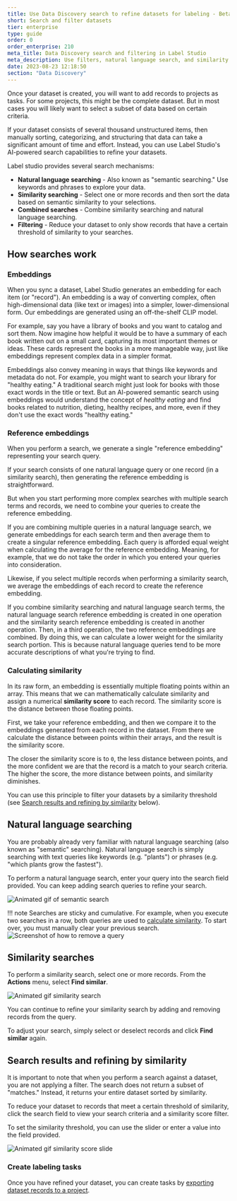 ```yaml
---
title: Use Data Discovery search to refine datasets for labeling - Beta 🧪
short: Search and filter datasets
tier: enterprise
type: guide
order: 0
order_enterprise: 210
meta_title: Data Discovery search and filtering in Label Studio 
meta_description: Use filters, natural language search, and similarity search to refine your datasets. 
date: 2023-08-23 12:18:50
section: "Data Discovery"
---
```


Once your dataset is created, you will want to add records to projects as tasks. For some projects, this might be the complete dataset. But in most cases you will likely want to select a subset of data based on certain criteria. 

If your dataset consists of several thousand unstructured items, then manually sorting, categorizing, and structuring that data can take a significant amount of time and effort. Instead, you can use Label Studio's AI-powered search capabilities to refine your datasets. 

Label studio provides several search mechanisms:

* **Natural language searching** - Also known as "semantic searching." Use keywords and phrases to explore your data. 
* **Similarity searching** - Select one or more records and then sort the data based on semantic similarity to your selections. 
* **Combined searches** - Combine similarity searching and natural language searching. 
* **Filtering** - Reduce your dataset to only show records that have a certain threshold of similarity to your searches.

## How searches work

### Embeddings 

When you sync a dataset, Label Studio generates an embedding for each item (or "record"). An embedding is a way of converting complex, often high-dimensional data (like text or images) into a simpler, lower-dimensional form. Our embeddings are generated using an off-the-shelf CLIP model. 

For example, say you have a library of books and you want to catalog and sort them. Now imagine how helpful it would be to have a summary of each book written out on a small card, capturing its most important themes or ideas. These cards represent the books in a more manageable way, just like embeddings represent complex data in a simpler format. 

Embeddings also convey meaning in ways that things like keywords and metadata do not. For example, you might want to search your library for "healthy eating." A traditional search might just look for books with those exact words in the title or text. But an AI-powered semantic search using embeddings would understand the concept of *healthy eating* and find books related to nutrition, dieting, healthy recipes, and more, even if they don't use the exact words "healthy eating."


### Reference embeddings

When you perform a search, we generate a single "reference embedding" representing your search query. 

If your search consists of one natural language query or one record (in a similarity search), then generating the reference embedding is straightforward. 

But when you start performing more complex searches with multiple search terms and records, we need to combine your queries to create the reference embedding. 

If you are combining multiple queries in a natural language search, we generate embeddings for each search term and then average them to create a singular reference embedding. Each query is afforded equal weight when calculating the average for the reference embedding. Meaning, for example, that we do not take the order in which you entered your queries into consideration.  

Likewise, if you select multiple records when performing a similarity search, we average the embeddings of each record to create the reference embedding.  

If you combine similarity searching and natural language search terms, the natural language search reference embedding is created in one operation and the similarity search reference embedding is created in another operation. Then, in a third operation, the two reference embeddings are combined. By doing this, we can calculate a lower weight for the similarity search portion. This is because natural language queries tend to be more accurate descriptions of what you're trying to find. 



### Calculating similarity

In its raw form, an embedding is essentially multiple floating points within an array. This means that we can mathematically calculate similarity and assign a numerical **similarity score** to each record. The similarity score is the distance between those floating points. 

First, we take your reference embedding, and then we compare it to the embeddings generated from each record in the dataset. From there we calculate the distance between points within their arrays, and the result is the similarity score. 

The closer the similarity score is to `0`, the less distance between points, and the more confident we are that the record is a match to your search criteria. The higher the score, the more distance between points, and similarity diminishes. 

You can use this principle to filter your datasets by a similarity threshold (see [Search results and refining by similarity](#Search-results-and-refining-by-similarity) below).



## Natural language searching

You are probably already very familiar with natural language searching (also known as "semantic" searching). Natural language search is simply searching with text queries like keywords (e.g. "plants") or phrases (e.g. "which plants grow the fastest"). 

To perform a natural language search, enter your query into the search field provided. You can keep adding search queries to refine your search. 


![Animated gif of semantic search](/images/data_discovery/semantic_search_flower.gif)


!!! note
    Searches are sticky and cumulative. For example, when you execute two searches in a row, both queries are used to [calculate similarity](#Calculating-similarity). To start over, you must manually clear your previous search. 
    ![Screenshot of how to remove a query](/images/data_discovery/search_remove.png)


## Similarity searches

To perform a similarity search, select one or more records. From the **Actions** menu, select **Find similar**. 

![Animated gif similarity search](/images/data_discovery/similarity_search_lake.gif)

You can continue to refine your similarity search by adding and removing records from the query. 

To adjust your search, simply select or deselect records and click **Find similar** again. 

## Search results and refining by similarity

It is important to note that when you perform a search against a dataset, you are not applying a filter. The search does not return a subset of "matches." Instead, it returns your entire dataset sorted by similarity. 

To reduce your dataset to records that meet a certain threshold of similarity, click the search field to view your search criteria and a similarity score filter. 

To set the similarity threshold, you can use the slider or enter a value into the field provided. 

![Animated gif similarity score slide](/images/data_discovery/similarity_score_filter.gif)

### Create labeling tasks

Once you have refined your dataset, you can create tasks by [exporting dataset records to a project](dataset_manage#Create-project-tasks-from-a-dataset).   



